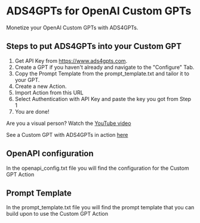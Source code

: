 # ADS4GPTs for OpenAI Custom GPTs

Monetize your OpenAI Custom GPTs with ADS4GPTs.

## Steps to put ADS4GPTs into your Custom GPT

1. Get API Key from https://www.ads4gpts.com.
2. Create a GPT if you haven't already and navigate to the "Configure" Tab.
3. Copy the Prompt Template from the prompt_template.txt and tailor it to your GPT.
4. Create a new Action.
5. Import Action from this URL
6. Select Authentication with API Key and paste the key you got from Step 1
7. You are done!

Are you a visual person? Watch the [YouTube video](youtubelink)

See a Custom GPT with ADS4GPTs in action [here](linktoourcustomgpt)

## OpenAPI configuration

In the openapi_config.txt file you will find the configuration for the Custom GPT Action

## Prompt Template

In the prompt_template.txt file you will find the prompt template that you can build upon to use the Custom GPT Action
